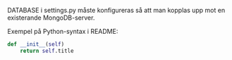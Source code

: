 DATABASE i settings.py måste konfigureras så att man kopplas upp mot en existerande MongoDB-server.

Exempel på Python-syntax i README:

```python
def __init__(self)
	return self.title
```
